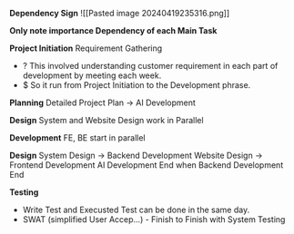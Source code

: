 **Dependency Sign**
![[Pasted image 20240419235316.png]]

**Only note importance Dependency of each Main Task**

**Project Initiation**
Requirement Gathering 
+ ? This involved understanding customer requirement in each part of development by meeting each week. 
+ $ So it run from Project Initiation to the Development phrase. 


**Planning**
Detailed Project Plan -> AI Development


**Design**
System and Website Design work in Parallel


**Development**
FE, BE start in parallel


**Design**
System Design -> Backend Development
Website Design -> Frontend Development
AI Development End when Backend Development End

**Testing**
+ Write Test and Execusted Test can be done in the same day.
+ SWAT (simplified User Accep...) - Finish to Finish with System Testing



